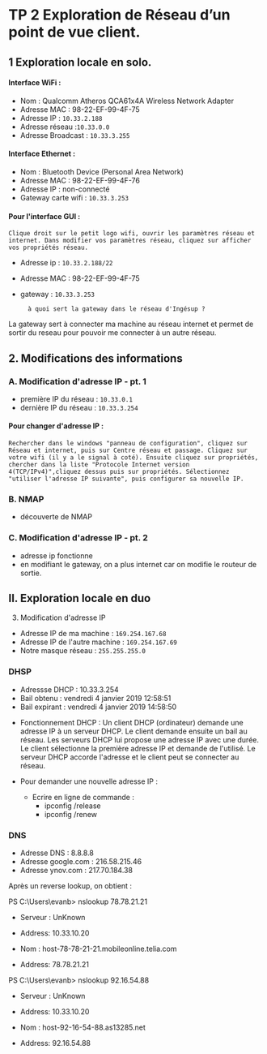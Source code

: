 # TP 2 Exploration de Réseau d’un point de vue client.

## 1 Exploration locale en solo.

#### Interface WiFi : 
*	Nom : Qualcomm Atheros QCA61x4A Wireless Network Adapter
*	Adresse MAC : 98-22-EF-99-4F-75
*	Adresse IP : `10.33.2.188`
*	Adresse réseau :`10.33.0.0`
*	Adresse Broadcast : `10.33.3.255`
#### Interface Ethernet : 
*	Nom : Bluetooth Device (Personal Area Network)
*	Adresse MAC : 98-22-EF-99-4F-76
*	Adresse IP : non-connecté
*	Gateway carte wifi : `10.33.3.253`

#### Pour l'interface GUI : 

    Clique droit sur le petit logo wifi, ouvrir les paramètres réseau et internet. Dans modifier vos paramètres réseau, cliquez sur afficher vos propriétés réseau.

* Adresse ip : `10.33.2.188/22`
* Adresse MAC : 98-22-EF-99-4F-75
* gateway : `10.33.3.253`

    	à quoi sert la gateway dans le réseau d'Ingésup ? 
La gateway sert à connecter ma machine au réseau internet et permet de sortir du reseau pour pouvoir me connecter à un autre réseau. 

## 2. Modifications des informations

### A. Modification d'adresse IP - pt. 1

* première IP du réseau : `10.33.0.1`
* dernière IP du réseau : `10.33.3.254`

#### Pour changer d'adresse IP :    
    Rechercher dans le windows "panneau de configuration", cliquez sur Réseau et internet, puis sur Centre réseau et passage. Cliquez sur votre wifi (il y a le signal à coté). Ensuite cliquez sur propriétés, chercher dans la liste "Protocole Internet version 4(TCP/IPv4)",cliquez dessus puis sur propriétés. Sélectionnez "utiliser l'adresse IP suivante", puis configurer sa nouvelle IP.

### B. NMAP

- découverte de NMAP 

### C. Modification d'adresse IP - pt. 2

- adresse ip fonctionne 
- en modifiant le gateway, on a plus internet car on modifie le routeur de sortie.

## II. Exploration locale en duo

3. Modification d'adresse IP
*  Adresse IP de ma machine : `169.254.167.68`
* Adresse IP de l'autre machine : `169.254.167.69`
* Notre masque réseau : `255.255.255.0 `



























### DHSP ###
* Adressse DHCP : 10.33.3.254 
* Bail obtenu : vendredi 4 janvier 2019 12:58:51
* Bail expirant : vendredi 4 janvier 2019 14:58:50

- Fonctionnement DHCP : Un client DHCP (ordinateur) demande une adresse IP à un serveur DHCP. Le client demande ensuite un bail au réseau. Les serveurs DHCP lui propose une adresse IP avec une durée. Le client sélectionne la première adresse IP et demande de l'utilisé. Le serveur DHCP accorde l'adresse et le client peut se connecter au réseau. 

- Pour demander une nouvelle adresse IP : 
    - Ecrire en ligne de commande :
        - ipconfig /release
        - ipconfig /renew


### DNS ###
* Adresse DNS : 8.8.8.8
* Adresse google.com : 216.58.215.46
* Adresse ynov.com : 217.70.184.38

Après un reverse lookup, on obtient : 

PS C:\Users\evanb> nslookup 78.78.21.21
* Serveur :   UnKnown
* Address:  10.33.10.20

* Nom :    host-78-78-21-21.mobileonline.telia.com
* Address:  78.78.21.21

PS C:\Users\evanb> nslookup 92.16.54.88
* Serveur :   UnKnown
* Address:  10.33.10.20

* Nom :    host-92-16-54-88.as13285.net
* Address:  92.16.54.88